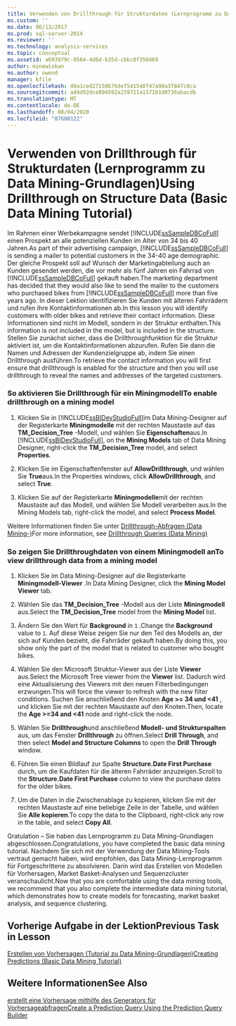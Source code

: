 ```yaml
---
title: Verwenden von Drillthrough für Strukturdaten (Lernprogramm zu Data Mining-Grundlagen) | Microsoft-Dokumentation
ms.custom: ''
ms.date: 06/13/2017
ms.prod: sql-server-2014
ms.reviewer: ''
ms.technology: analysis-services
ms.topic: conceptual
ms.assetid: a693979c-0564-4d6d-b35d-cbbc8f350469
author: minewiskan
ms.author: owend
manager: kfile
ms.openlocfilehash: 49a1ced27150676def541548f47a90a3f847c8ca
ms.sourcegitcommit: ad4d92dce894592a259721a1571b1d8736abacdb
ms.translationtype: MT
ms.contentlocale: de-DE
ms.lasthandoff: 08/04/2020
ms.locfileid: "87608122"
---
```

# <a name="using-drillthrough-on-structure-data-basic-data-mining-tutorial"></a><span data-ttu-id="bae2b-102">Verwenden von Drillthrough für Strukturdaten (Lernprogramm zu Data Mining-Grundlagen)</span><span class="sxs-lookup"><span data-stu-id="bae2b-102">Using Drillthrough on Structure Data (Basic Data Mining Tutorial)</span></span>
  <span data-ttu-id="bae2b-103">Im Rahmen einer Werbekampagne sendet [!INCLUDE[ssSampleDBCoFull](../includes/sssampledbcofull-md.md)] einen Prospekt an alle potenziellen Kunden im Alter von 34 bis 40 Jahren.</span><span class="sxs-lookup"><span data-stu-id="bae2b-103">As part of their advertising campaign, [!INCLUDE[ssSampleDBCoFull](../includes/sssampledbcofull-md.md)] is sending a mailer to potential customers in the 34-40 age demographic.</span></span> <span data-ttu-id="bae2b-104">Der gleiche Prospekt soll auf Wunsch der Marketingabteilung auch an Kunden gesendet werden, die vor mehr als fünf Jahren ein Fahrrad von [!INCLUDE[ssSampleDBCoFull](../includes/sssampledbcofull-md.md)] gekauft haben.</span><span class="sxs-lookup"><span data-stu-id="bae2b-104">The marketing department has decided that they would also like to send the mailer to the customers who purchased bikes from [!INCLUDE[ssSampleDBCoFull](../includes/sssampledbcofull-md.md)] more than five years ago.</span></span> <span data-ttu-id="bae2b-105">In dieser Lektion identifizieren Sie Kunden mit älteren Fahrrädern und rufen ihre Kontaktinformationen ab.</span><span class="sxs-lookup"><span data-stu-id="bae2b-105">In this lesson you will identify customers with older bikes and retrieve their contact information.</span></span> <span data-ttu-id="bae2b-106">Diese Informationen sind nicht im Modell, sondern in der Struktur enthalten.</span><span class="sxs-lookup"><span data-stu-id="bae2b-106">This information is not included in the model, but is included in the structure.</span></span> <span data-ttu-id="bae2b-107">Stellen Sie zunächst sicher, dass die Drillthroughfunktion für die Struktur aktiviert ist, um die Kontaktinformationen abzurufen. Rufen Sie dann die Namen und Adressen der Kundenzielgruppe ab, indem Sie einen Drillthrough ausführen.</span><span class="sxs-lookup"><span data-stu-id="bae2b-107">To retrieve the contact information you will first ensure that drillthrough is enabled for the structure and then you will use drillthrough to reveal the names and addresses of the targeted customers.</span></span>  
  
### <a name="to-enable-drillthrough-on-a-mining-model"></a><span data-ttu-id="bae2b-108">So aktivieren Sie Drillthrough für ein Miningmodell</span><span class="sxs-lookup"><span data-stu-id="bae2b-108">To enable drillthrough on a mining model</span></span>  
  
1.  <span data-ttu-id="bae2b-109">Klicken Sie in [!INCLUDE[ssBIDevStudioFull](../includes/ssbidevstudiofull-md.md)]im Data Mining-Designer auf der Registerkarte **Miningmodelle** mit der rechten Maustaste auf das **TM_Decision_Tree** -Modell, und wählen Sie **Eigenschaften**aus.</span><span class="sxs-lookup"><span data-stu-id="bae2b-109">In [!INCLUDE[ssBIDevStudioFull](../includes/ssbidevstudiofull-md.md)], on the **Mining Models** tab of Data Mining Designer, right-click the **TM_Decision_Tree** model, and select **Properties**.</span></span>  
  
2.  <span data-ttu-id="bae2b-110">Klicken Sie im Eigenschaftenfenster auf **AllowDrillthrough**, und wählen Sie **True**aus.</span><span class="sxs-lookup"><span data-stu-id="bae2b-110">In the Properties windows, click **AllowDrillthrough**, and select **True**.</span></span>  
  
3.  <span data-ttu-id="bae2b-111">Klicken Sie auf der Registerkarte **Miningmodelle**mit der rechten Maustaste auf das Modell, und wählen Sie Modell verarbeiten aus.</span><span class="sxs-lookup"><span data-stu-id="bae2b-111">In the Mining Models tab, right-click the model, and select **Process Model**.</span></span>  
  
 <span data-ttu-id="bae2b-112">Weitere Informationen finden Sie unter [Drillthrough-Abfragen &#40;Data Mining-&#41;](../../2014/analysis-services/data-mining/drillthrough-queries-data-mining.md)</span><span class="sxs-lookup"><span data-stu-id="bae2b-112">For more information, see [Drillthrough Queries &#40;Data Mining&#41;](../../2014/analysis-services/data-mining/drillthrough-queries-data-mining.md)</span></span>  
  
### <a name="to-view-drillthrough-data-from-a-mining-model"></a><span data-ttu-id="bae2b-113">So zeigen Sie Drillthroughdaten von einem Miningmodell an</span><span class="sxs-lookup"><span data-stu-id="bae2b-113">To view drillthrough data from a mining model</span></span>  
  
1.  <span data-ttu-id="bae2b-114">Klicken Sie im Data Mining-Designer auf die Registerkarte **Miningmodell-Viewer** .</span><span class="sxs-lookup"><span data-stu-id="bae2b-114">In Data Mining Designer, click the **Mining Model Viewer** tab.</span></span>  
  
2.  <span data-ttu-id="bae2b-115">Wählen Sie das **TM_Decision_Tree** -Modell aus der Liste **Miningmodell** aus.</span><span class="sxs-lookup"><span data-stu-id="bae2b-115">Select the **TM_Decision_Tree** model from the **Mining Model** list.</span></span>  
  
3.  <span data-ttu-id="bae2b-116">Ändern Sie den Wert für **Background** in `1` .</span><span class="sxs-lookup"><span data-stu-id="bae2b-116">Change the **Background** value to `1`.</span></span> <span data-ttu-id="bae2b-117">Auf diese Weise zeigen Sie nur den Teil des Modells an, der sich auf Kunden bezieht, die Fahrräder gekauft haben.</span><span class="sxs-lookup"><span data-stu-id="bae2b-117">By doing this, you show only the part of the model that is related to customer who bought bikes.</span></span>  
  
4.  <span data-ttu-id="bae2b-118">Wählen Sie den Microsoft Struktur-Viewer aus der Liste **Viewer** aus.</span><span class="sxs-lookup"><span data-stu-id="bae2b-118">Select the Microsoft Tree viewer from the **Viewer** list.</span></span> <span data-ttu-id="bae2b-119">Dadurch wird eine Aktualisierung des Viewers mit den neuen Filterbedingungen erzwungen.</span><span class="sxs-lookup"><span data-stu-id="bae2b-119">This will force the viewer to refresh with the new filter conditions.</span></span> <span data-ttu-id="bae2b-120">Suchen Sie anschließend den Knoten **Age >= 34 und <41** , und klicken Sie mit der rechten Maustaste auf den Knoten.</span><span class="sxs-lookup"><span data-stu-id="bae2b-120">Then, locate the **Age >=34 and <41** node and right-click the node.</span></span>  
  
5.  <span data-ttu-id="bae2b-121">Wählen Sie **Drillthrough**und anschließend **Modell- und Strukturspalten** aus, um das Fenster **Drillthrough** zu öffnen.</span><span class="sxs-lookup"><span data-stu-id="bae2b-121">Select **Drill Through**, and then select **Model and Structure Columns** to open the **Drill Through** window.</span></span>  
  
6.  <span data-ttu-id="bae2b-122">Führen Sie einen Bildlauf zur Spalte **Structure.Date First Purchase** durch, um die Kaufdaten für die älteren Fahrräder anzuzeigen.</span><span class="sxs-lookup"><span data-stu-id="bae2b-122">Scroll to the **Structure.Date First Purchase** column to view the purchase dates for the older bikes.</span></span>  
  
7.  <span data-ttu-id="bae2b-123">Um die Daten in die Zwischenablage zu kopieren, klicken Sie mit der rechten Maustaste auf eine beliebige Zeile in der Tabelle, und wählen Sie **Alle kopieren**.</span><span class="sxs-lookup"><span data-stu-id="bae2b-123">To copy the data to the Clipboard, right-click any row in the table, and select **Copy All**.</span></span>  
  
 <span data-ttu-id="bae2b-124">Gratulation – Sie haben das Lernprogramm zu Data Mining-Grundlagen abgeschlossen.</span><span class="sxs-lookup"><span data-stu-id="bae2b-124">Congratulations, you have completed the basic data mining tutorial.</span></span> <span data-ttu-id="bae2b-125">Nachdem Sie sich mit der Verwendung der Data Mining-Tools vertraut gemacht haben, wird empfohlen, das Data Mining-Lernprogramm für Fortgeschrittene zu absolvieren. Darin wird das Erstellen von Modellen für Vorhersagen, Market Basket-Analysen und Sequenzcluster veranschaulicht.</span><span class="sxs-lookup"><span data-stu-id="bae2b-125">Now that you are comfortable using the data mining tools, we recommend that you also complete the intermediate data mining tutorial, which demonstrates how to create models for forecasting, market basket analysis, and sequence clustering.</span></span>  
  
## <a name="previous-task-in-lesson"></a><span data-ttu-id="bae2b-126">Vorherige Aufgabe in der Lektion</span><span class="sxs-lookup"><span data-stu-id="bae2b-126">Previous Task in Lesson</span></span>  
 [<span data-ttu-id="bae2b-127">Erstellen von Vorhersagen &#40;Tutorial zu Data Mining-Grundlagen&#41;</span><span class="sxs-lookup"><span data-stu-id="bae2b-127">Creating Predictions &#40;Basic Data Mining Tutorial&#41;</span></span>](../../2014/tutorials/creating-predictions-basic-data-mining-tutorial.md)  
  
## <a name="see-also"></a><span data-ttu-id="bae2b-128">Weitere Informationen</span><span class="sxs-lookup"><span data-stu-id="bae2b-128">See Also</span></span>  
 [<span data-ttu-id="bae2b-129">erstellt eine Vorhersage mithilfe des Generators für Vorhersageabfragen</span><span class="sxs-lookup"><span data-stu-id="bae2b-129">Create a Prediction Query Using the Prediction Query Builder</span></span>](../../2014/analysis-services/data-mining/create-a-prediction-query-using-the-prediction-query-builder.md)  
  
  
